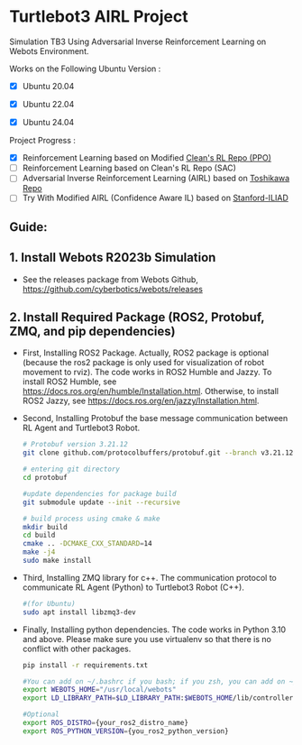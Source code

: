 # Turtlebot3 AIRL Project
Simulation TB3 Using Adversarial Inverse Reinforcement Learning on Webots Environment.

Works on the Following Ubuntu Version :
- [x] Ubuntu 20.04
- [x] Ubuntu 22.04
- [x] Ubuntu 24.04


Project Progress : 
- [x] Reinforcement Learning based on Modified [Clean's RL Repo (PPO)](https://github.com/Josh00-Lu/cleanrl/blob/sync/cleanrl/ppo_continuous_action_truncted.py)
- [ ] Reinforcement Learning based on Clean's RL Repo (SAC)
- [ ] Adversarial Inverse Reinforcement Learning (AIRL) based on [Toshikawa Repo](https://github.com/toshikwa/gail-airl-ppo.pytorch)
- [ ] Try With Modified AIRL (Confidence Aware IL) based on [Stanford-ILIAD](https://github.com/Stanford-ILIAD/Confidence-Aware-Imitation-Learning)

## Guide:
## 1. <Strong>Install Webots R2023b Simulation</strong>
- See the releases package from Webots Github, https://github.com/cyberbotics/webots/releases
## 2. <strong>Install Required Package (ROS2, Protobuf, ZMQ, and pip dependencies)</strong>

- First, Installing ROS2 Package. Actually, ROS2 package is optional (because the ros2 package is only used for visualization of robot movement to rviz). The code works in ROS2 Humble and Jazzy. To install ROS2 Humble, see https://docs.ros.org/en/humble/Installation.html. Otherwise, to install ROS2 Jazzy, see https://docs.ros.org/en/jazzy/Installation.html.
  
- Second, Installing Protobuf the base message communication between RL Agent and Turtlebot3 Robot.

  ```bash
  # Protobuf version 3.21.12
  git clone github.com/protocolbuffers/protobuf.git --branch v3.21.12

  # entering git directory
  cd protobuf

  #update dependencies for package build
  git submodule update --init --recursive

  # build process using cmake & make
  mkdir build
  cd build
  cmake .. -DCMAKE_CXX_STANDARD=14
  make -j4
  sudo make install
  ```

- Third, Installing ZMQ library for c++. The communication protocol to communicate RL Agent (Python) to Turtlebot3 Robot (C++).
  ```bash
  #(for Ubuntu)
  sudo apt install libzmq3-dev
  ```

- Finally, Installing python dependencies. The code works in Python 3.10 and above. Please make sure you use virtualenv so that there is no conflict with other packages.
  ```bash
  pip install -r requirements.txt

  #You can add on ~/.bashrc if you bash; if you zsh, you can add on ~/.zshrc
  export WEBOTS_HOME="/usr/local/webots"
  export LD_LIBRARY_PATH=$LD_LIBRARY_PATH:$WEBOTS_HOME/lib/controller

  #Optional
  export ROS_DISTRO={your_ros2_distro_name}
  export ROS_PYTHON_VERSION={you_ros2_python_version}
  ```
  

